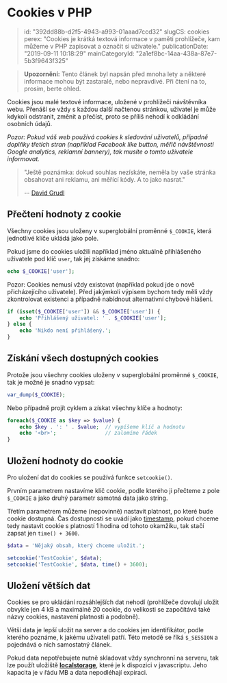 Cookies v PHP
=============

> id: "392dd88b-d2f5-4943-a993-01aaad7ccd32"
> slugCS: cookies
> perex: "Cookies je krátká textová informace v paměti prohlížeče, kam můžeme v PHP zapisovat a označit si uživatele."
> publicationDate: "2019-09-11 10:18:29"
> mainCategoryId: "2a1ef8bc-14aa-438a-87e7-5b3f9643f325"

> **Upozornění:** Tento článek byl napsán před mnoha lety a některé informace mohou být zastaralé, nebo nepravdivé. Při čtení na to, prosím, berte ohled.

Cookies jsou malé textové informace, uložené v prohlížeči návštěvníka webu. Přenáší se vždy s každou další načtenou stránkou, uživatel je může kdykoli odstranit, změnit a přečíst, proto se příliš nehodí k odkládání osobních údajů.

*Pozor: Pokud váš web používá cookies k sledování uživatelů, případně doplňky třetích stran (například Facebook like button, měřič návštěvnosti Google analytics, reklamní bannery), tak musíte o tomto uživatele informovat.*

> "Ještě poznámka: dokud souhlas nezískáte, neměla by vaše stránka obsahovat ani reklamu, ani měřící kódy. A to jako nasrat."
>
> -- <a href="https://phpfashion.com/jak-na-souhlas-s-cookie-ve-zkurvene-eu">David Grudl</a>

Přečtení hodnoty z cookie
--------------------------

Všechny cookies jsou uloženy v superglobální proměnné `$_COOKIE`, která jednotlivé klíče ukládá jako pole.

Pokud jsme do cookies uložili například jméno aktuálně přihlášeného uživatele pod klíč `user`, tak jej získáme snadno:

```php
echo $_COOKIE['user'];
```

Pozor: Cookies nemusí vždy existovat (například pokud jde o nově přicházejícího uživatele). Před jakýmkoli výpisem bychom tedy měli vždy zkontrolovat existenci a případně nabídnout alternativní chybové hlášení.

```php
if (isset($_COOKIE['user']) && $_COOKIE['user']) {
	echo 'Přihlášený uživatel: ' . $_COOKIE['user'];
} else {
	echo 'Nikdo není přihlášený.';
}
```

Získání všech dostupných cookies
--------------------------------

Protože jsou všechny cookies uloženy v superglobální proměnné `$_COOKIE`, tak je možné je snadno vypsat:

```php
var_dump($_COOKIE);
```

Nebo případně projít cyklem a získat všechny klíče a hodnoty:

```php
foreach($_COOKIE as $key => $value) {
	echo $key . ': ' . $value;	// vypíšeme klíč a hodnotu
	echo '<br>';				// zalomíme řádek
}
```

Uložení hodnoty do cookie
--------------------------

Pro uložení dat do cookies se používá funkce `setcookie()`.

Prvním parametrem nastavíme klíč cookie, podle kterého ji přečteme z pole `$_COOKIE` a jako druhý parametr samotná data jako string.

Třetím parametrem můžeme (nepovinně) nastavit platnost, po které bude cookie dostupná. Čas dostupnosti se uvádí jako <a href="/date">timestamp</a>, pokud chceme tedy nastavit cookie s platností 1 hodina od tohoto okamžiku, tak stačí zapsat jen `time() + 3600`.

```php
$data = 'Nějaký obsah, který chceme uložit.';

setcookie('TestCookie', $data);
setcookie('TestCookie', $data, time() + 3600);
```

Uložení větších dat
-------------------

Cookies se pro ukládání rozsáhlejších dat nehodí (prohlížeče dovolují uložit obvykle jen 4 kB a maximálně 20 cookie, do velikosti se započítává také názvy cookies, nastavení platnosti a podobně).

Větší data je lepší uložit na server a do cookies jen identifikátor, podle kterého poznáme, k jakému uživateli patří. Této metodě se říká `$_SESSION` a pojednává o nich samostatný článek.

Pokud data nepotřebujete nutně skladovat vždy synchronní na serveru, tak lze použít uložiště **<a href="https://jecas.cz/localstorage">localstorage</a>**, které je k dispozici v javascriptu. Jeho kapacita je v řádu MB a data nepodléhají expiraci.
